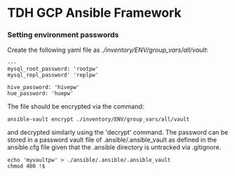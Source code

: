 TDH GCP Ansible Framework
=========================



### Setting environment passwords

Create the following yaml file as *./inventory/ENV/group_vars/all/vault*:
```
---
mysql_root_password: 'rootpw'
mysql_repl_password' 'replpw'

hive_password: 'hivepw'
hue_password: 'huepw'
```

The file should be encrypted via the command:
```
ansible-vault encrypt ./inventory/ENV/group_vars/all/vault
```
and decrypted similarly using the 'decrypt' command. The password can be stored
in a password vault file of .ansible/.ansible_vault as defined in the ansible.cfg
file given that the .ansible directory is untracked via .gitignore.
```
echo 'myvaultpw' > ./ansible/.ansible/.ansible_vault
chmod 400 !$
```
